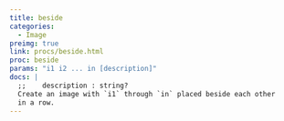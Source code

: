 ```yaml
---
title: beside
categories: 
  - Image
preimg: true
link: procs/beside.html
proc: beside
params: "i1 i2 ... in [description]"
docs: |
  ;;    description : string?
  Create an image with `i1` through `in` placed beside each other
  in a row.
---
```

